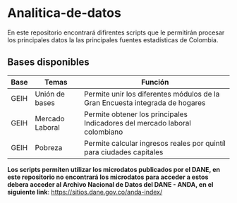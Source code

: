 # Analitica-de-datos

En este repositorio encontrará difirentes scripts que le permitirán procesar los principales datos la las principales fuentes estadísticas de Colombia. 

## Bases disponibles 

Base | Temas | Función
------------ | -------------| ----------|
GEIH| Unión de bases  |  Permite unir los diferentes módulos de la Gran Encuesta integrada de hogares 
GEIH|  Mercado Laboral | Permite obtener los principales Indicadores del mercado laboral colombiano  
GEIH | Pobreza|  Permite  calcular ingresos  reales por quintíl para ciudades capitales 


**Los  scripts permiten  utilizar los microdatos publicados por el DANE, en este repositorio no encontrará  los microdatos para acceder a estos debera acceder al Archivo Nacional de Datos del DANE - ANDA, en el siguiente link**: https://sitios.dane.gov.co/anda-index/
